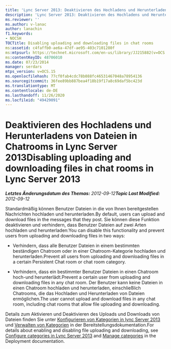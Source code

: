 ```yaml
---
title: 'Lync Server 2013: Deaktivieren des Hochladens und Herunterladens von Dateien in Chatrooms'
description: 'Lync Server 2013: Deaktivieren des Hochladens und Herunterladens von Dateien in Chatrooms'
ms.reviewer: ''
ms.author: v-lanac
author: lanachin
f1.keywords:
- NOCSH
TOCTitle: Disabling uploading and downloading files in chat rooms
ms:assetid: c4faffb0-ae6a-47df-ae95-403c7101280f
ms:mtpsurl: https://technet.microsoft.com/en-us/library/JJ215882(v=OCS.15)
ms:contentKeyID: 48706010
ms.date: 07/23/2014
manager: serdars
mtps_version: v=OCS.15
ms.openlocfilehash: 77cf0fab4cdc78b088fc46531467048a78954136
ms.sourcegitcommit: 36fee89bb887bea4f18b19f17a8c69daf5bc423d
ms.translationtype: MT
ms.contentlocale: de-DE
ms.lasthandoff: 11/26/2020
ms.locfileid: "49429091"
---
```

# <a name="disabling-uploading-and-downloading-files-in-chat-rooms-in-lync-server-2013"></a><span data-ttu-id="a4d41-103">Deaktivieren des Hochladens und Herunterladens von Dateien in Chatrooms in Lync Server 2013</span><span class="sxs-lookup"><span data-stu-id="a4d41-103">Disabling uploading and downloading files in chat rooms in Lync Server 2013</span></span>

<div data-xmlns="http://www.w3.org/1999/xhtml">

<div class="topic" data-xmlns="http://www.w3.org/1999/xhtml" data-msxsl="urn:schemas-microsoft-com:xslt" data-cs="https://msdn.microsoft.com/">

<div data-asp="https://msdn2.microsoft.com/asp">



</div>

<div id="mainSection">

<div id="mainBody"><span data-ttu-id="a4d41-104">

<span> </span></span><span class="sxs-lookup"><span data-stu-id="a4d41-104">

<span> </span></span></span>

<span data-ttu-id="a4d41-105">_**Letztes Änderungsdatum des Themas:** 2012-09-12_</span><span class="sxs-lookup"><span data-stu-id="a4d41-105">_**Topic Last Modified:** 2012-09-12_</span></span>

<span data-ttu-id="a4d41-106">Standardmäßig können Benutzer Dateien in die von Ihnen bereitgestellen Nachrichten hochladen und herunterladen.</span><span class="sxs-lookup"><span data-stu-id="a4d41-106">By default, users can upload and download files in the messages that they post.</span></span> <span data-ttu-id="a4d41-107">Sie können diese Funktion deaktivieren und verhindern, dass Benutzer Dateien auf zwei Arten hochladen und herunterladen:</span><span class="sxs-lookup"><span data-stu-id="a4d41-107">You can disable this functionality and prevent users from uploading and downloading files in two ways:</span></span>

  - <span data-ttu-id="a4d41-108">Verhindern, dass alle Benutzer Dateien in einem bestimmten beständigen Chatroom oder in einer Chatroom-Kategorie hochladen und herunterladen.</span><span class="sxs-lookup"><span data-stu-id="a4d41-108">Prevent all users from uploading and downloading files in a certain Persistent Chat room or chat room category.</span></span>

  - <span data-ttu-id="a4d41-109">Verhindern, dass ein bestimmter Benutzer Dateien in einen Chatroom hoch-und herunterlädt.</span><span class="sxs-lookup"><span data-stu-id="a4d41-109">Prevent a certain user from uploading and downloading files in any chat room.</span></span> <span data-ttu-id="a4d41-110">Der Benutzer kann keine Dateien in einen Chatroom hochladen und herunterladen, einschließlich Chatrooms, die das Hochladen und Herunterladen von Dateien ermöglichen.</span><span class="sxs-lookup"><span data-stu-id="a4d41-110">The user cannot upload and download files in any chat room, including chat rooms that allow file uploading and downloading.</span></span>

<span data-ttu-id="a4d41-111">Details zum Aktivieren und Deaktivieren des Uploads und Downloads von Dateien finden Sie unter [Konfigurieren von Kategorien in lync Server 2013](lync-server-2013-configure-categories.md) und [Verwalten von Kategorien](manage-categories.md) in der Bereitstellungsdokumentation.</span><span class="sxs-lookup"><span data-stu-id="a4d41-111">For details about enabling and disabling file uploading and downloading, see [Configure categories in Lync Server 2013](lync-server-2013-configure-categories.md) and [Manage categories](manage-categories.md) in the Deployment documentation.</span></span>

<span data-ttu-id="a4d41-112"></div>

<span> </span>

</div>

</div>

</span><span class="sxs-lookup"><span data-stu-id="a4d41-112"></div>

<span> </span>

</div>

</div>

</span></span></div>

